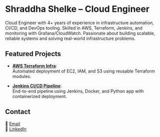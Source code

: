 #  Shraddha Shelke – Cloud Engineer

Cloud Engineer with 4+ years of experience in infrastructure automation, CI/CD, and DevOps tooling. Skilled in AWS, Terraform, Jenkins, and monitoring with Grafana/CloudWatch. Passionate about building scalable, reliable systems and solving real-world infrastructure problems.

##  Featured Projects

- [**AWS Terraform Infra**](https://github.com/shraddhaSshelke/aws-terraform-infra):  
  Automated deployment of EC2, IAM, and S3 using reusable Terraform modules.

- [**Jenkins CI/CD Pipeline**](https://github.com/shraddhaSshelke/jenkins-ci-cd-pipeline):  
  End-to-end pipeline using Jenkins, Docker, and Python app with containerized deployment.

##  Contact

📧 [Email](mailto:shelkeshraddha5@gmail.com)  
🔗 [LinkedIn](https://linkedin.com/in/shraddha-shelke-6b40141b3/)
